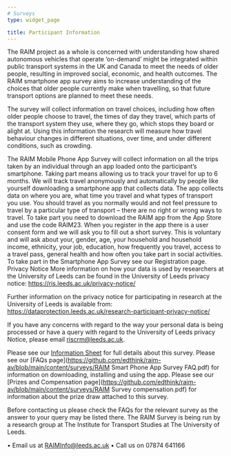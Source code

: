 ```yaml
---
# Surveys
type: widget_page

title: Participant Information
---
```


The RAIM project as a whole is concerned with understanding how shared autonomous vehicles that operate ‘on-demand’ might be integrated within public transport systems in the UK and Canada to meet the needs of older people, resulting in improved social, economic, and health outcomes. The RAIM smartphone app survey aims to increase understanding of the choices that older people currently make when travelling, so that future transport options are planned to meet these needs.

The survey will collect information on travel choices, including how often older people choose to travel, the times of day they travel, which parts of the transport system they use, where they go, which stops they board or alight at. Using this information the research will measure how travel behaviour changes in different situations, over time, and under different conditions, such as crowding.

The RAIM Mobile Phone App Survey will collect information on all the trips taken by an individual through an app loaded onto the participant’s smartphone. 
Taking part means allowing us to track your travel for up to 6 months. We will track travel anonymously and automatically by people like yourself downloading a smartphone app that collects data. The app collects data on where you are, what time you travel and what types of transport you use. You should travel as you normally would and not feel pressure to travel by a particular type of transport – there are no right or wrong ways to travel.
To take part you need to download the RAIM app from the App Store and use the code RAIM23. When you register in the app there is a user consent form and we will ask you to fill out a short survey. This is voluntary and will ask about your, gender, age, your household and household income, ethnicity, your job, education, how frequently you travel, access to a travel pass, general health and how often you take part in social activities. To take part in the Smartphone App Survey see our Registration page.
Privacy Notice
More information on how your data is used by researchers at the University of Leeds can be found in the University of Leeds privacy notice: https://ris.leeds.ac.uk/privacy-notice/

Further information on the privacy notice for participating in research at the University of Leeds is available from: https://dataprotection.leeds.ac.uk/research-participant-privacy-notice/

If you have any concerns with regard to the way your personal data is being processed or have a query with regard to the University of Leeds privacy Notice, please email riscrm@leeds.ac.uk.

Please see our [Information Sheet](https://github.com/edthink/raim-av/blob/main/content/surveys/RAIM%20App%20Information%20Sheet%20(V2).pdf) for full details about this survey.
Please see our [FAQs page](https://github.com/edthink/raim-av/blob/main/content/surveys/RAIM Smart Phone App Survey FAQ.pdf) for information on downloading, installing and using the app.
Please see our [Prizes and Compensation page](https://github.com/edthink/raim-av/blob/main/content/surveys/RAIM Survey compensation.pdf) for information about the prize draw attached to this survey.

Before contacting us please check the FAQs for the relevant survey as the answer to your query may be listed there.
The RAIM Survey is being run by a research group at The Institute for Transport Studies at The University of Leeds.

•	Email us at [RAIMInfo@leeds.ac.uk](mailto:RAIMInfo@leeds.ac.uk)
•	Call us on 07874 641166


